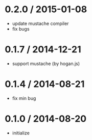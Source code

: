 0.2.0 / 2015-01-08
====================

 * update mustache compiler
 * fix bugs
 
 
0.1.7 / 2014-12-21
====================

 * support mustache (by hogan.js)
 
0.1.4 / 2014-08-21
====================

 * fix min bug
 
0.1.0 / 2014-08-20
====================

 * initialize